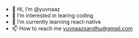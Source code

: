- 👋 Hi, I’m @yuvnaaz
- 👀 I’m interested in learing coding
- 🌱 I’m currently learning react-native
- 📫 How to reach me yuvnaazsandhu@gmail.com

<!---
yuvnaaz/yuvnaaz is a ✨ special ✨ repository because its `README.md` (this file) appears on your GitHub profile.
You can click the Preview link to take a look at your changes.
--->
